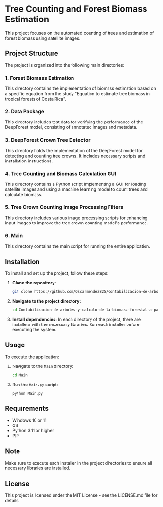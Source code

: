 # Tree Counting and Forest Biomass Estimation

This project focuses on the automated counting of trees and estimation of forest biomass using satellite images. 

## Project Structure

The project is organized into the following main directories:

### 1. Forest Biomass Estimation
This directory contains the implementation of biomass estimation based on a specific equation from the study "Equation to estimate tree biomass in tropical forests of Costa Rica".

### 2. Data Package
This directory includes test data for verifying the performance of the DeepForest model, consisting of annotated images and metadata.

### 3. DeepForest Crown Tree Detector
This directory holds the implementation of the DeepForest model for detecting and counting tree crowns. It includes necessary scripts and installation instructions.

### 4. Tree Counting and Biomass Calculation GUI
This directory contains a Python script implementing a GUI for loading satellite images and using a machine learning model to count trees and calculate biomass.

### 5. Tree Crown Counting Image Processing Filters
This directory includes various image processing scripts for enhancing input images to improve the tree crown counting model's performance.

### 6. Main
This directory contains the main script for running the entire application.

## Installation

To install and set up the project, follow these steps:

1. **Clone the repository:**
   ```bash
   git clone https://github.com/Oscarmendez825/Contabilizacion-de-arboles-y-calculo-de-la-biomasa-forestal-a-partir-de-imagenes-satelitales.git
   ```

2. **Navigate to the project directory:**
   ```bash
   cd Contabilizacion-de-arboles-y-calculo-de-la-biomasa-forestal-a-partir-de-imagenes-satelitales
   ```

3. **Install dependencies:**
   In each directory of the project, there are installers with the necessary libraries. Run each installer before executing the system.

## Usage

To execute the application:

1. Navigate to the `Main` directory:
   ```bash
   cd Main
   ```

2. Run the `Main.py` script:
   ```bash
   python Main.py
   ```

## Requirements

- Windows 10 or 11
- Git
- Python 3.11 or higher
- PIP

## Note

Make sure to execute each installer in the project directories to ensure all necessary libraries are installed.

## License

This project is licensed under the MIT License - see the LICENSE.md file for details.
